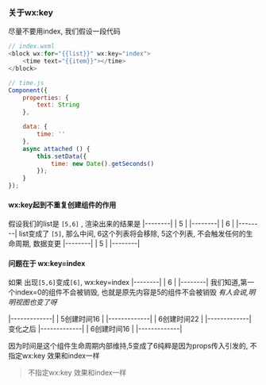 ### 关于wx:key
尽量不要用index, 我们假设一段代码
```js
// index.wxml
<block wx:for="{{list}}" wx:key="index">
	<time text="{{item}}"></time>
</block>

// time.js
Component({
    properties: {
		text: String
    },

	data: {
		time: ''
	},
    async attached () {
		this.setData({
			time: new Date().getSeconds()
		});
    }
});

```

#### wx:key起到不重复创建组件的作用
假设我们的list是 `[5,6]` , 渲染出来的结果是
|--------|
|    5   |
|--------|
|    6   |
|--------|
list变成了 `[5]`, 那么中间, 6这个列表将会移除, 5这个列表, 不会触发任何的生命周期, 数据变更
|--------|
|    5   |
|--------|

#### 问题在于 wx:key=index

如果 出现`[5,6]`变成`[6]`, wx:key=index
|--------|
|    6   |
|--------|
我们知道,第一个index=0的组件不会被销毁, 也就是原先内容是5的组件不会被销毁
*有人会说,明明视图也变了呀*

|-------------|
| 5创建时间16 |
|-------------|
| 6创建时间22 |
|-------------|
变化之后
|-------------|
| 6创建时间16 |
|-------------|

因为时间是这个组件生命周期内部维持,5变成了6纯粹是因为props传入引发的,
不指定wx:key 效果和index一样

>不指定wx:key 效果和index一样

